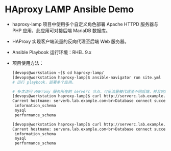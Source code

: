 # **HAproxy LAMP Ansible Demo**

- haproxy-lamp 项目中使用多个自定义角色部署 Apache HTTPD 服务器与 PHP 应用，此应用可对接后端 MariaDB 数据库。
- HAProxy 实现客户端流量的反向代理至后端 Web 服务器。
- Ansible Playbook 运行环境：RHEL 9.x
- 项目使用方法：

  ```bash
  [devops@workstation ~]$ cd haproxy-lamp/
  [devops@workstation haproxy-lamp]$ ansible-navigator run site.yml
  # 运行 playbook，部署多个应用。

  # 多次访问 HAProxy 服务所在的 serverc 节点，可见流量被代理至不同后端，并且完成数据库查询。
  [devops@workstation haproxy-lamp]$ curl http://serverc.lab.example.com/index.php
  Current hostname: serverb.lab.example.com<br>Database connect successfully<br>Show Databases List: <br> ansible
   information_schema
   mysql
   performance_schema

  [devops@workstation haproxy-lamp]$ curl http://serverc.lab.example.com/index.php
  Current hostname: servera.lab.example.com<br>Database connect successfully<br>Show Databases List: <br> ansible
   information_schema
   mysql
   performance_schema
  ```
